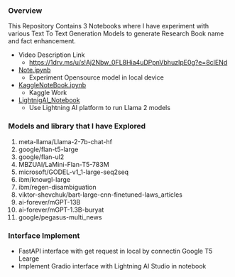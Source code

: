 ### Overview 
This Repository Contains 3 Notebooks where I have experiment with various Text To Text Generation Models to generate Research Book name and fact enhancement. 
- Video Description Link
    - https://1drv.ms/u/s!Aj2Nbw_0FL8Hia4uDPpnVbhuzIpE0g?e=8cIENd
- [Note.ipynb](https://github.com/arque1393/Task_3_Generation_of_Research_book_and_enhance_fact/blob/master/Note.ipynb) 
    - Experiment Opensource model in local device 
- [KaggleNoteBook.ipynb](https://github.com/arque1393/Task_3_Generation_of_Research_book_and_enhance_fact/blob/master/KaggleNoteBook.ipynb) 
    - Kaggle Work
- [LightnigAI_Notebook](https://github.com/arque1393/Task_3_Generation_of_Research_book_and_enhance_fact/blob/master/LightingAI_Note.ipynb) 
    - Use Lightning AI platform to run Llama 2 models
    
    
### Models and library that I have Explored 
1. meta-llama/Llama-2-7b-chat-hf 
2. google/flan-t5-large
3. google/flan-ul2
4. MBZUAI/LaMini-Flan-T5-783M
5. microsoft/GODEL-v1_1-large-seq2seq
6. ibm/knowgl-large
7. ibm/regen-disambiguation
8. viktor-shevchuk/bart-large-cnn-finetuned-laws_articles
9. ai-forever/mGPT-13B
10. ai-forever/mGPT-1.3B-buryat
11. google/pegasus-multi_news

### Interface Implement
- FastAPI interface with get request in local by connectin Google T5 Learge 
- Implement Gradio interface with Lightning AI Studio in notebook

